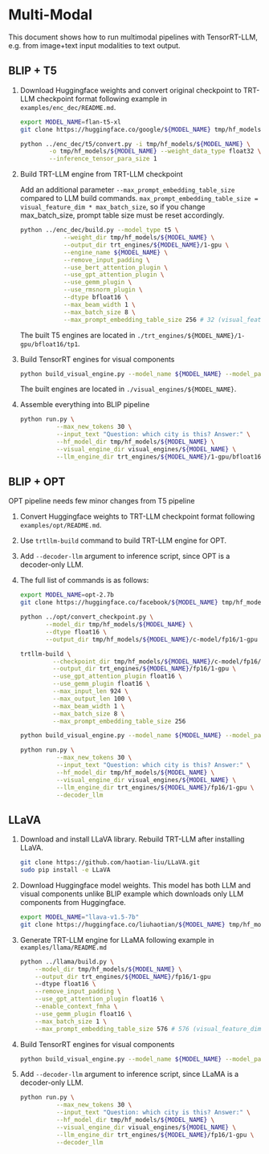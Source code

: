 # Multi-Modal

This document shows how to run multimodal pipelines with TensorRT-LLM, e.g. from image+text input modalities to text output.

## BLIP + T5

1. Download Huggingface weights and convert original checkpoint to TRT-LLM checkpoint format
   following example in `examples/enc_dec/README.md`.

    ```bash
    export MODEL_NAME=flan-t5-xl
    git clone https://huggingface.co/google/${MODEL_NAME} tmp/hf_models/${MODEL_NAME}

    python ../enc_dec/t5/convert.py -i tmp/hf_models/${MODEL_NAME} \
            -o tmp/hf_models/${MODEL_NAME} --weight_data_type float32 \
            --inference_tensor_para_size 1
    ```

2. Build TRT-LLM engine from TRT-LLM checkpoint

    Add an additional parameter `--max_prompt_embedding_table_size` compared to LLM build commands.
    `max_prompt_embedding_table_size = visual_feature_dim * max_batch_size`,
    so if you change max_batch_size, prompt table size must be reset accordingly.

    ```bash
    python ../enc_dec/build.py --model_type t5 \
                --weight_dir tmp/hf_models/${MODEL_NAME} \
                --output_dir trt_engines/${MODEL_NAME}/1-gpu \
                --engine_name ${MODEL_NAME} \
                --remove_input_padding \
                --use_bert_attention_plugin \
                --use_gpt_attention_plugin \
                --use_gemm_plugin \
                --use_rmsnorm_plugin \
                --dtype bfloat16 \
                --max_beam_width 1 \
                --max_batch_size 8 \
                --max_prompt_embedding_table_size 256 # 32 (visual_feature_dim) * 8 (max_batch_size)
    ```

    The built T5 engines are located in `./trt_engines/${MODEL_NAME}/1-gpu/bfloat16/tp1`.

3.  Build TensorRT engines for visual components

    ```bash
    python build_visual_engine.py --model_name ${MODEL_NAME} --model_path tmp/hf_models/${MODEL_NAME}
    ```

    The built engines are located in `./visual_engines/${MODEL_NAME}`.

4. Assemble everything into BLIP pipeline

    ```bash
    python run.py \
              --max_new_tokens 30 \
              --input_text "Question: which city is this? Answer:" \
              --hf_model_dir tmp/hf_models/${MODEL_NAME} \
              --visual_engine_dir visual_engines/${MODEL_NAME} \
              --llm_engine_dir trt_engines/${MODEL_NAME}/1-gpu/bfloat16/tp1
    ```

## BLIP + OPT

OPT pipeline needs few minor changes from T5 pipeline

1. Convert Huggingface weights to TRT-LLM checkpoint format following `examples/opt/README.md`.

2. Use `trtllm-build` command to build TRT-LLM engine for OPT.

3. Add `--decoder-llm` argument to inference script, since OPT is a decoder-only LLM.

4. The full list of commands is as follows:

    ```bash
    export MODEL_NAME=opt-2.7b
    git clone https://huggingface.co/facebook/${MODEL_NAME} tmp/hf_models/${MODEL_NAME}

    python ../opt/convert_checkpoint.py \
           --model_dir tmp/hf_models/${MODEL_NAME} \
           --dtype float16 \
           --output_dir tmp/hf_models/${MODEL_NAME}/c-model/fp16/1-gpu

    trtllm-build \
             --checkpoint_dir tmp/hf_models/${MODEL_NAME}/c-model/fp16/1-gpu \
             --output_dir trt_engines/${MODEL_NAME}/fp16/1-gpu \
             --use_gpt_attention_plugin float16 \
             --use_gemm_plugin float16 \
             --max_input_len 924 \
             --max_output_len 100 \
             --max_beam_width 1 \
             --max_batch_size 8 \
             --max_prompt_embedding_table_size 256

    python build_visual_engine.py --model_name ${MODEL_NAME} --model_path tmp/hf_models/${MODEL_NAME}

    python run.py \
              --max_new_tokens 30 \
              --input_text "Question: which city is this? Answer:" \
              --hf_model_dir tmp/hf_models/${MODEL_NAME} \
              --visual_engine_dir visual_engines/${MODEL_NAME} \
              --llm_engine_dir trt_engines/${MODEL_NAME}/fp16/1-gpu \
              --decoder_llm
    ```

## LLaVA

1. Download and install LLaVA library. Rebuild TRT-LLM after installing LLaVA.

    ```bash
    git clone https://github.com/haotian-liu/LLaVA.git
    sudo pip install -e LLaVA
    ```

2. Download Huggingface model weights. This model has both LLM and visual components
   unlike BLIP example which downloads only LLM components from Huggingface.

    ```bash
    export MODEL_NAME="llava-v1.5-7b"
    git clone https://huggingface.co/liuhaotian/${MODEL_NAME} tmp/hf_models/${MODEL_NAME}
    ```

3. Generate TRT-LLM engine for LLaMA following example in `examples/llama/README.md`

    ```bash
    python ../llama/build.py \
        --model_dir tmp/hf_models/${MODEL_NAME} \
        --output_dir trt_engines/${MODEL_NAME}/fp16/1-gpu
        --dtype float16 \
        --remove_input_padding \
        --use_gpt_attention_plugin float16 \
        --enable_context_fmha \
        --use_gemm_plugin float16 \
        --max_batch_size 1 \
        --max_prompt_embedding_table_size 576 # 576 (visual_feature_dim) * 1 (max_batch_size)
    ```

4.  Build TensorRT engines for visual components

    ```bash
    python build_visual_engine.py --model_name ${MODEL_NAME} --model_path tmp/hf_models/${MODEL_NAME}
    ```

5. Add `--decoder-llm` argument to inference script, since LLaMA is a decoder-only LLM.

    ```bash
    python run.py \
              --max_new_tokens 30 \
              --input_text "Question: which city is this? Answer:" \
              --hf_model_dir tmp/hf_models/${MODEL_NAME} \
              --visual_engine_dir visual_engines/${MODEL_NAME} \
              --llm_engine_dir trt_engines/${MODEL_NAME}/fp16/1-gpu \
              --decoder_llm
    ```
